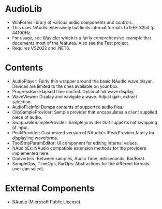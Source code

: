# AudioLib

- WinForms library of various audio components and controls.
- This uses NAudio extensively but limits internal formats to IEEE 32bit fp 44100Hz.
- For usage, see [Wavicler](https://github.com/cepthomas/Wavicler) which is a fairly comprehensive example
  that documents most of the features. Also see the Test project.
- Requires VS2022 and .NET6.

# Contents

- AudioPlayer: Fairly thin wrapper around the basic NAudio wave player. Devices are limited to the ones available on your box.
- ProgressBar: Elapsed time control. Optional full wave display.
- WaveViewer: Display and navigate a wave. Adjust gain, extract selection.
- AudioFileInfo: Dumps contents of supported audio files.
- ClipSampleProvider: Sample provider that encapsulates a client supplied piece of audio.
- SwappableSampleProvider: Sample provider that supports hot swapping of input.
- PeakProvider: Customized version of NAudio's IPeakProvider family for displayiing waveforms.
- ToolStripParamEditor: UI component for editing internal values.
- NAudioEx: NAudio compatible extension methods for the providers implemented here.
- Converters: Between samples, Audio Time, milliseconds, Bar/Beat.
- SampleOps, TimeOps, BarOps: Abstractions for the different formats user can select.

# External Components

- [NAudio](https://github.com/naudio/NAudio) (Microsoft Public License).
